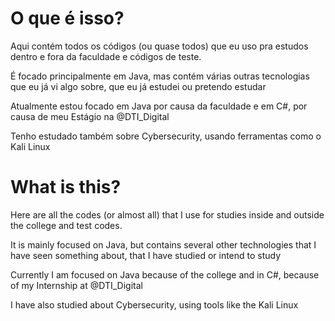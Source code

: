 # O que é isso?

Aqui contém todos os códigos (ou quase todos) que eu uso pra estudos dentro e fora da faculdade e códigos de teste.

É focado principalmente em Java, mas contém várias outras tecnologias que eu já vi algo sobre, que eu já estudei ou pretendo estudar

Atualmente estou focado em Java por causa da faculdade e em C#, por causa de meu Estágio na @DTI_Digital 

Tenho estudado também sobre Cybersecurity, usando ferramentas como o Kali Linux

# What is this?

Here are all the codes (or almost all) that I use for studies inside and outside the college and test codes.

It is mainly focused on Java, but contains several other technologies that I have seen something about, that I have studied or intend to study

Currently I am focused on Java because of the college and in C#, because of my Internship at @DTI_Digital

I have also studied about Cybersecurity, using tools like the Kali Linux
